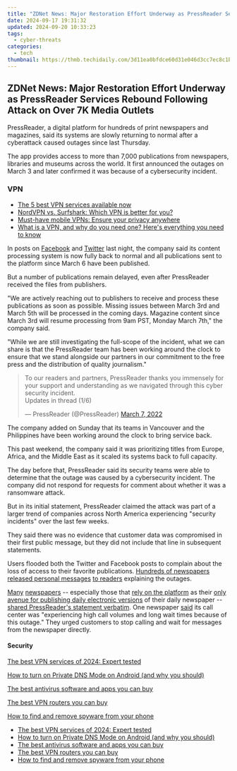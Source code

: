 ```yaml
---
title: "ZDNet News: Major Restoration Effort Underway as PressReader Services Rebound Following Attack on Over 7K Media Outlets"
date: 2024-09-17 19:31:32
updated: 2024-09-20 10:33:23
tags:
  - cyber-threats
categories:
  - tech
thumbnail: https://thmb.techidaily.com/3d11ea0bfdce60d31e046d3cc7ec8c1b61d6f034279f80cc4e3ae99fed7c13c0.jpg
---
```


## ZDNet News: Major Restoration Effort Underway as PressReader Services Rebound Following Attack on Over 7K Media Outlets

PressReader, a digital platform for hundreds of print newspapers and magazines, said its systems are slowly returning to normal after a cyberattack caused outages since last Thursday. 

The app provides access to more than 7,000 publications from newspapers, libraries and museums across the world. It first announced the outages on March 3 and later confirmed it was because of a cybersecurity incident. 

### VPN

* [The 5 best VPN services available now](https://www.zdnet.com/article/best-vpn/)
* [NordVPN vs. Surfshark: Which VPN is better for you?](https://www.zdnet.com/article/nordvpn-vs-surfshark-which-vpn-is-best-for-you/)
* [Must-have mobile VPNs: Ensure your privacy anywhere](https://www.zdnet.com/article/best-mobile-vpn/)
* [What is a VPN, and why do you need one? Here's everything you need to know](https://www.zdnet.com/article/what-is-a-vpn-and-why-do-you-need-one-all-your-virtual-private-network-questions-answered/)

In posts on [Facebook](https://www.facebook.com/PressReader/) and [Twitter](https://twitter.com/PressReader/status/1500707353892560896) last night, the company said its content processing system is now fully back to normal and all publications sent to the platform since March 6 have been published. 

But a number of publications remain delayed, even after PressReader received the files from publishers. 

"We are actively reaching out to publishers to receive and process these publications as soon as possible. Missing issues between March 3rd and March 5th will be processed in the coming days. Magazine content since March 3rd will resume processing from 9am PST, Monday March 7th," the company said. 

"While we are still investigating the full-scope of the incident, what we can share is that the PressReader team has been working around the clock to ensure that we stand alongside our partners in our commitment to the free press and the distribution of quality journalism."

> To our readers and partners, PressReader thanks you immensely for your support and understanding as we navigated through this cyber security incident.   
> Updates in thread (1/6)
> 
> — PressReader (@PressReader) [March 7, 2022](https://twitter.com/PressReader/status/1500707353892560896?ref%5Fsrc=twsrc^tfw)

The company added on Sunday that its teams in Vancouver and the Philippines have been working around the clock to bring service back. 

This past weekend, the company said it was prioritizing titles from Europe, Africa, and the Middle East as it scaled its systems back to full capacity. 

The day before that, PressReader said its security teams were able to determine that the outage was caused by a cybersecurity incident. The company did not respond for requests for comment about whether it was a ransomware attack. 

But in its initial statement, PressReader claimed the attack was part of a larger trend of companies across North America experiencing "security incidents" over the last few weeks. 

They said there was no evidence that customer data was compromised in their first public message, but they did not include that line in subsequent statements. 

Users flooded both the Twitter and Facebook posts to complain about the loss of access to their favorite publications. [Hundreds of newspapers](https://jamaica-gleaner.com/article/news/20220306/pressreader-hit-cyber-attack-distribution-e-publications-affected) [released personal messages](https://www.uniondemocrat.com/news/article%5Fb69de8c0-9b1e-11ec-8c3f-4bed5566c072.html) [to readers](https://www.camdenarknews.com/news/2022/mar/06/press-reader-makes-progress-after-cyberattack/) explaining the outages. 

[Many](https://thestarphoenix.com/news/local-news/tech-issues-with-e-paper-delivery) [newspapers](https://www.newstribune.com/news/2022/mar/04/network-issues-cause-outage-of-news-tribune-app/) \-- especially those that [rely on the platform](https://www.timescolonist.com/highlights/e-edition-via-pressreader-not-available-due-to-network-outage-5123228) as their [only avenue for publishing daily electronic versions](https://www.saltwire.com/atlantic-canada/news/cyber-attack-disrupts-pressreaders-saltwire-e-editions-100702288/) of their daily newspaper -- [shared PressReader's statement verbatim](https://www.theday.com/local-news/20220306/days-electronic-paper-provider-announces-plan-to-restore-content). One newspaper [said](https://thestarphoenix.com/news/local-news/from-the-editor-thanks-for-your-patience-with-our-e-paper-issues) its call center was "experiencing high call volumes and long wait times because of this outage." They urged customers to stop calling and wait for messages from the newspaper directly. 

#### Security

[The best VPN services of 2024: Expert tested](https://www.zdnet.com/article/best-vpn/ "The best VPN services of 2024: Expert tested")

[How to turn on Private DNS Mode on Android (and why you should)](https://www.zdnet.com/article/how-to-turn-on-private-dns-mode-on-android-and-why-you-should/ "How to turn on Private DNS Mode on Android (and why you should)")

[The best antivirus software and apps you can buy](https://www.zdnet.com/article/best-antivirus/ "The best antivirus software and apps you can buy")

[The best VPN routers you can buy](https://www.zdnet.com/article/best-vpn-router/ "The best VPN routers you can buy")

[How to find and remove spyware from your phone](https://www.zdnet.com/article/how-to-find-and-remove-spyware-from-your-phone/ "How to find and remove spyware from your phone")

* [The best VPN services of 2024: Expert tested](https://www.zdnet.com/article/best-vpn/ "The best VPN services of 2024: Expert tested")
* [How to turn on Private DNS Mode on Android (and why you should)](https://www.zdnet.com/article/how-to-turn-on-private-dns-mode-on-android-and-why-you-should/ "How to turn on Private DNS Mode on Android (and why you should)")
* [The best antivirus software and apps you can buy](https://www.zdnet.com/article/best-antivirus/ "The best antivirus software and apps you can buy")
* [The best VPN routers you can buy](https://www.zdnet.com/article/best-vpn-router/ "The best VPN routers you can buy")
* [How to find and remove spyware from your phone](https://www.zdnet.com/article/how-to-find-and-remove-spyware-from-your-phone/ "How to find and remove spyware from your phone")

<ins class="adsbygoogle"
     style="display:block"
     data-ad-format="autorelaxed"
     data-ad-client="ca-pub-7571918770474297"
     data-ad-slot="1223367746"></ins>



<ins class="adsbygoogle"
     style="display:block"
     data-ad-client="ca-pub-7571918770474297"
     data-ad-slot="8358498916"
     data-ad-format="auto"
     data-full-width-responsive="true"></ins>
